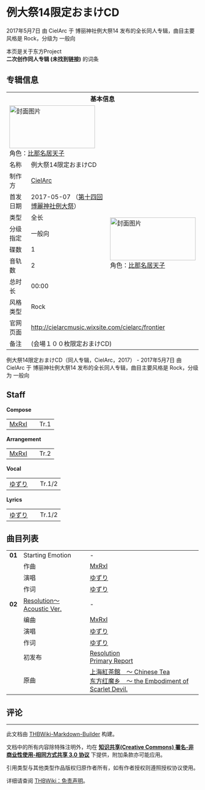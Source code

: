 # 例大祭14限定おまけCD

<!-- source html: G:\repos\THBWiki-Markdown-Builder\THBWikiMarkdown\Temp\main\a\ac\ns0%3A%E4%BE%8B%E5%A4%A7%E7%A5%AD14%E9%99%90%E5%AE%9A%E3%81%8A%E3%81%BE%E3%81%91CD.html -->

2017年5月7日 由 CielArc 于 博丽神社例大祭14 发布的全长同人专辑，曲目主要风格是 Rock，分级为 一般向

本页是关于东方Project  
 **二次创作同人专辑 (未找到链接)** 的词条

## 专辑信息

<table><tbody><tr><th colspan="3">基本信息</th></tr><tr><td class="cover-artwork-mobile" colspan="2"><a href="./文件-例大祭14限定おまけCD封面.png.md" class="image" title="封面图片"><img alt="封面图片" src="https://upload.thwiki.cc/thumb/f/f2/%E4%BE%8B%E5%A4%A7%E7%A5%AD14%E9%99%90%E5%AE%9A%E3%81%8A%E3%81%BE%E3%81%91CD%E5%B0%81%E9%9D%A2.png/224px-%E4%BE%8B%E5%A4%A7%E7%A5%AD14%E9%99%90%E5%AE%9A%E3%81%8A%E3%81%BE%E3%81%91CD%E5%B0%81%E9%9D%A2.png" decoding="async" loading="lazy" width="224" height="112" srcset="https://upload.thwiki.cc/thumb/f/f2/%E4%BE%8B%E5%A4%A7%E7%A5%AD14%E9%99%90%E5%AE%9A%E3%81%8A%E3%81%BE%E3%81%91CD%E5%B0%81%E9%9D%A2.png/336px-%E4%BE%8B%E5%A4%A7%E7%A5%AD14%E9%99%90%E5%AE%9A%E3%81%8A%E3%81%BE%E3%81%91CD%E5%B0%81%E9%9D%A2.png 1.5x, https://upload.thwiki.cc/thumb/f/f2/%E4%BE%8B%E5%A4%A7%E7%A5%AD14%E9%99%90%E5%AE%9A%E3%81%8A%E3%81%BE%E3%81%91CD%E5%B0%81%E9%9D%A2.png/448px-%E4%BE%8B%E5%A4%A7%E7%A5%AD14%E9%99%90%E5%AE%9A%E3%81%8A%E3%81%BE%E3%81%91CD%E5%B0%81%E9%9D%A2.png 2x" data-file-width="600" data-file-height="300"></a><div class="cover-char">角色：<a href="./比那名居天子.md" title="比那名居天子">比那名居天子</a></div></td>
</tr><tr><td class="label">名称</td><td colspan="2"> 例大祭14限定おまけCD </td></tr><tr><td class="label">制作方</td><td><a href="./CielArc.md" title="CielArc">CielArc</a></td><td class="cover-artwork" rowspan="8" style="min-width:224px;"><a href="./文件-例大祭14限定おまけCD封面.png.md" class="image" title="封面图片"><img alt="封面图片" src="https://upload.thwiki.cc/thumb/f/f2/%E4%BE%8B%E5%A4%A7%E7%A5%AD14%E9%99%90%E5%AE%9A%E3%81%8A%E3%81%BE%E3%81%91CD%E5%B0%81%E9%9D%A2.png/224px-%E4%BE%8B%E5%A4%A7%E7%A5%AD14%E9%99%90%E5%AE%9A%E3%81%8A%E3%81%BE%E3%81%91CD%E5%B0%81%E9%9D%A2.png" decoding="async" loading="lazy" width="224" height="112" srcset="https://upload.thwiki.cc/thumb/f/f2/%E4%BE%8B%E5%A4%A7%E7%A5%AD14%E9%99%90%E5%AE%9A%E3%81%8A%E3%81%BE%E3%81%91CD%E5%B0%81%E9%9D%A2.png/336px-%E4%BE%8B%E5%A4%A7%E7%A5%AD14%E9%99%90%E5%AE%9A%E3%81%8A%E3%81%BE%E3%81%91CD%E5%B0%81%E9%9D%A2.png 1.5x, https://upload.thwiki.cc/thumb/f/f2/%E4%BE%8B%E5%A4%A7%E7%A5%AD14%E9%99%90%E5%AE%9A%E3%81%8A%E3%81%BE%E3%81%91CD%E5%B0%81%E9%9D%A2.png/448px-%E4%BE%8B%E5%A4%A7%E7%A5%AD14%E9%99%90%E5%AE%9A%E3%81%8A%E3%81%BE%E3%81%91CD%E5%B0%81%E9%9D%A2.png 2x" data-file-width="600" data-file-height="300"></a><div class="cover-char">角色：<a href="./比那名居天子.md" title="比那名居天子">比那名居天子</a></div></td>
</tr><tr><td class="label">首发日期</td><td>2017-05-07&#160;（<a href="/展会作品列表?e=%E5%8D%9A%E4%B8%BD%E7%A5%9E%E7%A4%BE%E4%BE%8B%E5%A4%A7%E7%A5%AD%2314">第十四回 博麗神社例大祭</a>）</td></tr><tr><td class="label">类型</td><td>全长</td></tr><tr><td class="label">分级指定</td><td>一般向</td></tr><tr><td class="label">碟数</td><td>1</td></tr><tr><td class="label">音轨数</td><td>2</td></tr><tr><td class="label">总时长</td><td>00:00</td></tr><tr><td class="label">风格类型</td><td>Rock</td></tr>
<tr><td class="label">官网页面</td><td colspan="2"><a rel="nofollow" class="external free" href="http://cielarcmusic.wixsite.com/cielarc/frontier">http://cielarcmusic.wixsite.com/cielarc/frontier</a></td></tr><tr><td class="label">备注</td><td colspan="2">(会場１００枚限定おまけCD)</td></tr></tbody></table>

例大祭14限定おまけCD（同人专辑，CielArc，2017） - 2017年5月7日 由 CielArc 于 博丽神社例大祭14 发布的全长同人专辑，曲目主要风格是 Rock，分级为 一般向

## Staff
  
 **Compose**   

<table><tbody><tr><td><a href="./MxRxI.md" title="MxRxI">MxRxI</a></td><td></td><td>Tr.1</td></tr></tbody></table>

  
 **Arrangement**   

<table><tbody><tr><td><a href="./MxRxI.md" title="MxRxI">MxRxI</a></td><td></td><td>Tr.2</td></tr></tbody></table>

  
 **Vocal**   

<table><tbody><tr><td><a href="./ゆずり.md" title="ゆずり">ゆずり</a></td><td></td><td>Tr.1/2</td></tr></tbody></table>

  
 **Lyrics**   

<table><tbody><tr><td><a href="./ゆずり.md" title="ゆずり">ゆずり</a></td><td></td><td>Tr.1/2</td></tr></tbody></table>



## 曲目列表

<table><tbody><tr><td id="1" class="infoRL"><b>01</b></td><td id="Starting_Emotion" colspan="2" class="title">Starting Emotion<span class="thcsearchlinks"><a rel="nofollow" class="external text" href="https://cd.thwiki.cc?arrange=MxRxI&amp;vocal=ゆずり&amp;lyric=ゆずり&amp;fromwiki=例大祭14限定おまけCD"><span title="搜索相似同人曲"></span></a></span></td><td class="time">-</td></tr><tr><td class="left"></td><td class="label">作曲</td><td class="text" colspan="2"><a href="./MxRxI.md" title="MxRxI">MxRxI</a><span class="thcsearchlinks"><a rel="nofollow" class="external text" href="https://cd.thwiki.cc?arrange=，MxRxI，&amp;fromwiki=例大祭14限定おまけCD"><span></span></a></span></td></tr><tr><td class="left"></td><td class="label">演唱</td><td class="text" colspan="2"><a href="./ゆずり.md" title="ゆずり">ゆずり</a><span class="thcsearchlinks"><a rel="nofollow" class="external text" href="https://cd.thwiki.cc?vocal=ゆずり&amp;fromwiki=例大祭14限定おまけCD"><span></span></a></span></td></tr><tr><td class="left"></td><td class="label">作词</td><td class="text" colspan="2"><a href="./ゆずり.md" title="ゆずり">ゆずり</a><span class="thcsearchlinks"><a rel="nofollow" class="external text" href="https://cd.thwiki.cc?lyric=ゆずり&amp;fromwiki=例大祭14限定おまけCD"><span></span></a></span></td></tr>
<tr><td id="2" class="infoRD"><b>02</b></td><td id="Resolution～Acoustic_Ver." colspan="2" class="title"><a href="./歌词-Resolution（CielArc）.md" title="歌词:Resolution（CielArc）">Resolution～Acoustic Ver.</a><span class="thcsearchlinks"><a rel="nofollow" class="external text" href="https://cd.thwiki.cc?arrange=MxRxI&amp;vocal=ゆずり&amp;lyric=ゆずり，&amp;ogmusic=上海紅茶館　～ Chinese Tea&amp;fromwiki=例大祭14限定おまけCD"><span title="搜索相似同人曲"></span></a></span></td><td class="time">-</td></tr><tr><td class="left"></td><td class="label">编曲</td><td class="text" colspan="2"><a href="./MxRxI.md" title="MxRxI">MxRxI</a><span class="thcsearchlinks"><a rel="nofollow" class="external text" href="https://cd.thwiki.cc?arrange=，MxRxI，&amp;fromwiki=例大祭14限定おまけCD"><span></span></a></span></td></tr><tr><td class="left"></td><td class="label">演唱</td><td class="text" colspan="2"><a href="./ゆずり.md" title="ゆずり">ゆずり</a><span class="thcsearchlinks"><a rel="nofollow" class="external text" href="https://cd.thwiki.cc?vocal=ゆずり，&amp;fromwiki=例大祭14限定おまけCD"><span></span></a></span></td></tr><tr><td class="left"></td><td class="label">作词</td><td class="text" colspan="2"><a href="./ゆずり.md" title="ゆずり">ゆずり</a><span class="thcsearchlinks"><a rel="nofollow" class="external text" href="https://cd.thwiki.cc?lyric=ゆずり，&amp;fromwiki=例大祭14限定おまけCD"><span></span></a></span></td></tr><tr><td class="left"></td><td class="label">初发布</td><td class="text" colspan="2"><a href="/Primary_Report#7" title="Primary Report">Resolution</a><div class="source"><a href="./Primary_Report.md" title="Primary Report">Primary Report</a></div></td></tr><tr><td class="left"></td><td class="label">原曲</td><td class="text" colspan="2"><span class="thcsearchlinks"><a rel="nofollow" class="external text" href="https://cd.thwiki.cc?ogmusic=上海紅茶館　～ Chinese Tea&amp;fromwiki=例大祭14限定おまけCD"><span></span></a></span><div class="ogmusic"><a href="./上海紅茶館_～_Chinese_Tea.md" class="mw-redirect" title="上海紅茶館 ～ Chinese Tea">上海紅茶館　～ Chinese Tea</a></div><div class="source"><a href="./东方红魔乡_～_the_Embodiment_of_Scarlet_Devil..md" class="mw-redirect" title="东方红魔乡 ～ the Embodiment of Scarlet Devil.">东方红魔乡　～ the Embodiment of Scarlet Devil.</a></div></td></tr></tbody></table>



## 评论




---

此文档由 [THBWiki-Markdown-Builder](https://github.com/Delsin-Yu/THBWiki-Markdown-Builder) 构建。

文档中的所有内容除特殊注明外，均在 [**知识共享(Creative Commons) 署名-非商业性使用-相同方式共享 3.0 协议**](https://creativecommons.org/licenses/by-sa/3.0/deed.zh-hans) 下提供，附加条款亦可能应用。

引用类型与其他类型作品版权归原作者所有，如有作者授权则遵照授权协议使用。

详细请查阅 [THBWiki：免责声明](https://thbwiki.cc/THBWiki:%E5%85%8D%E8%B4%A3%E5%A3%B0%E6%98%8E)。

